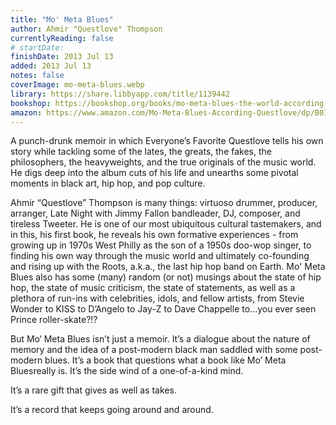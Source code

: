 ```yaml
---
title: "Mo' Meta Blues"
author: Ahmir "Questlove" Thompson
currentlyReading: false
# startDate:
finishDate: 2013 Jul 13
added: 2013 Jul 13
notes: false
coverImage: mo-meta-blues.webp
library: https://share.libbyapp.com/title/1139442
bookshop: https://bookshop.org/books/mo-meta-blues-the-world-according-to-questlove-9781455501373/9781455501373
amazon: https://www.amazon.com/Mo-Meta-Blues-According-Questlove/dp/B01LTHXJTG
---
```


A punch-drunk memoir in which Everyone’s Favorite Questlove tells his own story while tackling some of the lates, the greats, the fakes, the philosophers, the heavyweights, and the true originals of the music world. He digs deep into the album cuts of his life and unearths some pivotal moments in black art, hip hop, and pop culture.

Ahmir “Questlove” Thompson is many things: virtuoso drummer, producer, arranger, Late Night with Jimmy Fallon bandleader, DJ, composer, and tireless Tweeter. He is one of our most ubiquitous cultural tastemakers, and in this, his first book, he reveals his own formative experiences - from growing up in 1970s West Philly as the son of a 1950s doo-wop singer, to finding his own way through the music world and ultimately co-founding and rising up with the Roots, a.k.a., the last hip hop band on Earth. Mo' Meta Blues also has some (many) random (or not) musings about the state of hip hop, the state of music criticism, the state of statements, as well as a plethora of run-ins with celebrities, idols, and fellow artists, from Stevie Wonder to KISS to D’Angelo to Jay-Z to Dave Chappelle to...you ever seen Prince roller-skate?!?

But Mo‘ Meta Blues isn’t just a memoir. It’s a dialogue about the nature of memory and the idea of a post-modern black man saddled with some post-modern blues. It’s a book that questions what a book like Mo’ Meta Bluesreally is. It’s the side wind of a one-of-a-kind mind.

It’s a rare gift that gives as well as takes.

It’s a record that keeps going around and around.  
